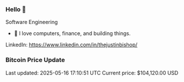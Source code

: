 ### Hello 🤙  

Software Engineering

- 🔭 I love computers, finance, and building things.
  
LinkedIn: https://www.linkedin.com/in/thejustinbishop/  















































































































































































### Bitcoin Price Update
Last updated: 2025-05-16 17:10:51 UTC
Current price: $104,120.00 USD
